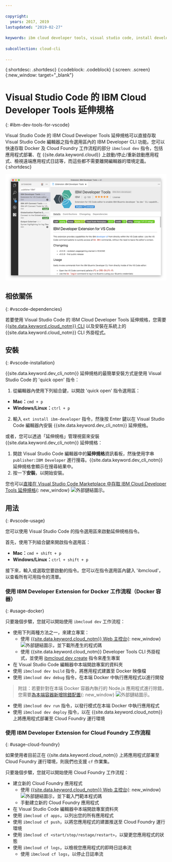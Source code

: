 ```yaml
---

copyright:
  years: 2017, 2019
lastupdated: "2019-02-27"

keywords: ibm cloud developer tools, visual studio code, install developer tools, developer extension, vscode cli, vscode plugin, cloud foundry vscode

subcollection: cloud-cli

---
```


{:shortdesc: .shortdesc}
{:codeblock: .codeblock}
{:screen: .screen}
{:new_window: target="_blank"}

# Visual Studio Code 的 IBM Cloud Developer Tools 延伸規格
{: #ibm-dev-tools-for-vscode}

Visual Studio Code 的 IBM Cloud Developer Tools 延伸規格可以直接存取 Visual Studio Code 編輯器之指令選用區內的 IBM Developer CLI 功能。您可以快速存取 Docker 及 Cloud Foundry 工作流程的部分 `ibmcloud dev` 指令，包括應用程式部署、在 {{site.data.keyword.cloud}} 上啟動/停止/重新啟動應用程式、檢視遠端應用程式日誌等，而這些都不需要離開編輯器的環境定義。
{:shortdesc}

![IBM Developer Tools 延伸規格下載畫面的畫面擷取。](vscode.png "Visual Studio Code 內的延伸規格下載畫面")

## 相依關係
{: #vscode-dependencies}

若要使用 Visual Studio Code 的 IBM Cloud Developer Tools 延伸規格，您需要 [{{site.data.keyword.cloud_notm}} CLI](/docs/cli?topic=cloud-cli-ibmcloud-cli#ibmcloud-cli) 以及安裝在系統上的 {{site.data.keyword.cloud_notm}} CLI 外掛程式。

## 安裝
{: #vscode-installation}

{{site.data.keyword.dev_cli_notm}} 延伸規格的最簡單安裝方式是使用 Visual Studio Code 的 'quick open' 指令：

1. 從編輯器內使用下列組合鍵，以開啟 'quick open' 指令選用區：

  * **Mac：**`cmd + p`
  * **Windows/Linux：**`ctrl + p`

2. 輸入 `ext install ibm-developer` 指令，然後按 Enter 鍵以在 Visual Studio Code 編輯器內安裝 {{site.data.keyword.dev_cli_notm}} 延伸規格。

或者，您可以透過「延伸規格」管理視窗來安裝 {{site.data.keyword.dev_cli_notm}} 延伸規格：

1. 開啟 Visual Studio Code 編輯器中的**延伸規格**資訊看板，然後使用字串 `publisher:IBM Developer` 進行搜尋。{{site.data.keyword.dev_cli_notm}} 延伸規格會顯示在搜尋結果中。  
2. 按一下**安裝**，以開始安裝。

您也可以[直接在 Visual Studio Code Marketplace 中存取 IBM Cloud Developer Tools 延伸規格](https://marketplace.visualstudio.com/items?itemName=IBM.ibm-developer){: new_window} ![外部鏈結圖示](../../icons/launch-glyph.svg "外部鏈結圖示")。

## 用法
{: #vscode-usage}

您可以使用 Visual Studio Code 的指令選用區來啟動延伸規格指令。

首先，使用下列組合鍵來開啟指令選用區：

* **Mac：**`cmd + shift + p`
* **Windows/Linux：**`ctrl + shift + p`

接下來，輸入或選取您要啟動的指令。您可以在指令選用區內鍵入 'ibmcloud'，以查看所有可用指令的清單。

### 使用 IBM Developer Extension for Docker 工作流程（Docker 容器）
{: #usage-docker}

只要幾個步驟，您就可以開始使用 `ibmcloud dev` 工作流程：
* 使用下列兩種方法之一，來建立專案：
  * 使用 [{{site.data.keyword.cloud_notm}} Web 主控台](https://{DomainName}/developer/appservice/starter-kits){: new_window} ![外部鏈結圖示](../../icons/launch-glyph.svg "外部鏈結圖示")，並下載所產生的程式碼
  * 使用 {{site.data.keyword.cloud_notm}} Developer Tools CLI 外掛程式，並使用 [ibmcloud dev create](/docs/cli/idt?topic=cloud-cli-idt-cli#create) 指令來產生專案
* 在 Visual Studio Code 編輯器中本端開啟專案的資料夾
* 使用 `ibmcloud dev build` 指令，將應用程式建置至 Docker 映像檔
* 使用 `ibmcloud dev debug` 指令，在本端 Docker 中執行應用程式以進行開發
> 附註：若要針對在本端 Docker 容器內執行的 Node.js 應用程式進行除錯，您需要[為本端容器新增除錯配置](https://github.com/IBM-Bluemix/ibm-developer-extension-vscode#debugging-nodejs-apps-within-the-local-docker-container){: new_window} ![外部鏈結圖示](../../icons/launch-glyph.svg "外部鏈結圖示")。
* 使用 `ibmcloud dev run` 指令，以發行模式在本端 Docker 中執行應用程式
* 使用 `ibmcloud dev deploy` 指令，以在 {{site.data.keyword.cloud_notm}} 上將應用程式部署至 Cloud Foundry 運行環境

### 使用 IBM Developer Extension for Cloud Foundry 工作流程
{: #usage-cloud-foundry}

如果使用者目前正在 {{site.data.keyword.cloud_notm}} 上將應用程式部署至 Cloud Foundry 運行環境，則我們也支援 `cf` 作業集。

只要幾個步驟，您就可以開始使用 Cloud Foundry 工作流程：
* 建立新的 Cloud Foundry 應用程式
  * 使用 [{{site.data.keyword.cloud_notm}} Web 主控台](https://{DomainName}/developer/appservice/starter-kits){: new_window} ![外部鏈結圖示](../../icons/launch-glyph.svg "外部鏈結圖示")，並下載入門範本程式碼
  * 手動建立新的 Cloud Foundry 應用程式
* 在 Visual Studio Code 編輯器中本端開啟專案資料夾
* 使用 `ibmcloud cf apps`，以列出您的所有應用程式
* 使用 `ibmcloud cf push`，以將您應用程式的建置推送至 Cloud Foundry 運行環境
* 使用 `ibmcloud cf <start/stop/restage/restart>`，以變更您應用程式的狀態
* 使用 `ibmcloud cf logs`，以檢視您應用程式的即時日誌串流
  * 使用 `ibmcloud cf logs`，以停止日誌串流
